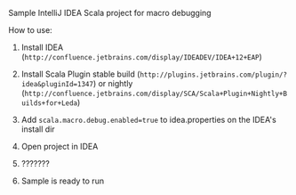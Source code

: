 Sample IntelliJ IDEA Scala project for macro debugging

How to use:

1. Install IDEA (`http://confluence.jetbrains.com/display/IDEADEV/IDEA+12+EAP`)

2. Install Scala Plugin stable build (`http://plugins.jetbrains.com/plugin/?idea&pluginId=1347`) or nightly (`http://confluence.jetbrains.com/display/SCA/Scala+Plugin+Nightly+Builds+for+Leda`)

3. Add `scala.macro.debug.enabled=true` to idea.properties on the IDEA's install dir

4. Open project in IDEA

5. ???????

6. Sample is ready to run


